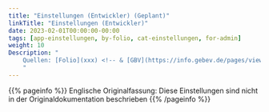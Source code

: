 ```yaml
---
title: "Einstellungen (Entwickler) (Geplant)"
linkTitle: "Einstellungen (Entwickler)"
date: 2023-02-01T00:00:00-00:00
tags: [app-einstellungen, by-folio, cat-einstellungen, for-admin]
weight: 10
Description: "
    Quellen: [Folio](xxx) <!-- & [GBV](https://info.gebev.de/pages/viewpage.action?pageId=854294566) -->
    "
---
```


{{% pageinfo %}}
Englische Originalfassung: Diese Einstellungen sind nicht in der Originaldokumentation beschrieben
{{% /pageinfo %}}
